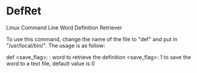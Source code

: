 # DefRet
Linux Command Line Word Definition Retriever

To use this command, change the name of the file to "def" and put in "/usr/local/bin/". The usage is as follow:

def <word> <save_flag>:
  <word>: word to retrieve the definition
  <save_flag>: 1 to save the word to a text file, default value is 0
